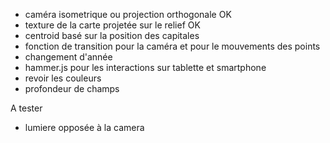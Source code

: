

- caméra isometrique ou projection orthogonale OK
- texture de la carte projetée sur le relief OK
- centroid basé sur la position des capitales
- fonction de transition pour la caméra et pour le mouvements des points
- changement d'année
- hammer.js pour les interactions sur tablette et smartphone
- revoir les couleurs
- profondeur de champs

A tester
- lumiere opposée à la camera


